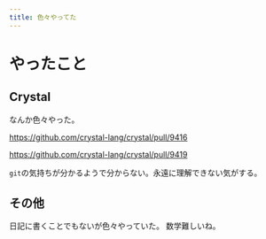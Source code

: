 ```yaml
---
title: 色々やってた
---
```


# やったこと

## Crystal

なんか色々やった。

<https://github.com/crystal-lang/crystal/pull/9416>

<https://github.com/crystal-lang/crystal/pull/9419>

`git`の気持ちが分かるようで分からない。永遠に理解できない気がする。

## その他

日記に書くことでもないが色々やっていた。
数学難しいね。
